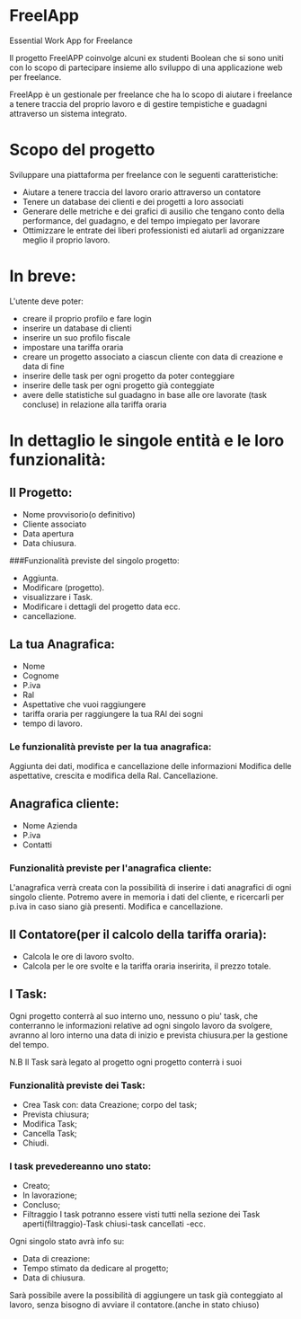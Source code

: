 # FreelApp
Essential Work App for Freelance

Il progetto FreelAPP coinvolge alcuni ex studenti Boolean che si sono uniti con lo scopo di partecipare insieme allo sviluppo di una applicazione web per freelance.

FreelApp è un gestionale per freelance che ha lo scopo di aiutare i freelance a tenere traccia del proprio lavoro e di gestire tempistiche e guadagni attraverso un sistema integrato.

# Scopo del progetto

Sviluppare una piattaforma per freelance con le seguenti caratteristiche:

- Aiutare a tenere traccia del lavoro orario attraverso un contatore
- Tenere un database dei clienti e dei progetti a loro associati
- Generare delle metriche e dei grafici di ausilio che tengano conto della performance, del guadagno, e del tempo impiegato per lavorare
- Ottimizzare le entrate dei liberi professionisti ed aiutarli ad organizzare meglio il proprio lavoro.

# In breve:
L'utente deve poter:
- creare il proprio profilo e fare login
- inserire un database di clienti
- inserire un suo profilo fiscale
- impostare una tariffa oraria
- creare un progetto associato a ciascun cliente con data di creazione e data di fine
- inserire delle task per ogni progetto da poter conteggiare
- inserire delle task per ogni progetto già conteggiate
- avere delle statistiche sul guadagno in base alle ore lavorate (task concluse) in relazione alla tariffa oraria



# In dettaglio le singole entità e le loro funzionalità:

## Il Progetto:
- Nome provvisorio(o definitivo)
- Cliente associato
- Data apertura
- Data chiusura.

###Funzionalità previste del singolo progetto:
- Aggiunta.
- Modificare (progetto).
- visualizzare i Task.
- Modificare i dettagli del progetto data ecc.
- cancellazione.



## La tua Anagrafica:
- Nome 
- Cognome
- P.iva
- Ral
- Aspettative che vuoi raggiungere
- tariffa oraria per raggiungere la tua RAl dei sogni
- tempo di lavoro.

### Le funzionalità previste per la tua anagrafica:
Aggiunta dei dati, modifica e cancellazione delle informazioni
Modifica delle aspettative, crescita e modifica della Ral.
Cancellazione.



## Anagrafica cliente:
- Nome Azienda
- P.iva
- Contatti

### Funzionalità previste per l'anagrafica cliente:
L'anagrafica verrà creata con la possibilità di inserire i dati anagrafici di ogni singolo cliente.
Potremo avere in memoria i dati del cliente, e ricercarli per p.iva in caso siano già presenti.
Modifica e cancellazione.



## Il Contatore(per il calcolo della tariffa oraria):
-   Calcola le ore di lavoro svolto.
-   Calcola per le ore svolte e la tariffa oraria inseririta, il prezzo totale.



## I Task:
Ogni progetto conterrà al suo interno uno, nessuno o piu' task, che conterranno le informazioni relative ad ogni singolo lavoro da svolgere,
avranno al loro interno una data di inizio e prevista chiusura.per la gestione del tempo.

N.B Il Task sarà legato al progetto ogni progetto conterrà i suoi

### Funzionalità previste dei Task:
- Crea Task con: data Creazione; corpo del task; 
- Prevista chiusura;
- Modifica Task; 
- Cancella Task; 
- Chiudi.

### I task prevedereanno uno stato:
- Creato; 
- In lavorazione; 
- Concluso;
- Filtraggio I task potranno essere visti tutti nella sezione dei Task aperti(filtraggio)-Task chiusi-task cancellati -ecc.

Ogni singolo stato avrà info su:
- Data di creazione: 
- Tempo stimato da dedicare al progetto; 
- Data di chiusura.

Sarà possibile avere la possibilità di aggiungere un task già conteggiato al lavoro, senza bisogno di avviare il contatore.(anche in stato chiuso)